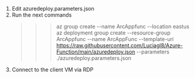 1. Edit azuredeploy.parameters.json
2. Run the next commands
    >>> az group create --name ArcAppfunc --location eastus
    >>> az deployment group create --resource-group ArcAppfunc --name ArcAppFunc --template-uri https://raw.githubusercontent.com/Luciagl8/Azure-Function/main/azuredeploy.json --parameters ./azuredeploy.parameters.json
3. Connect to the client VM via RDP